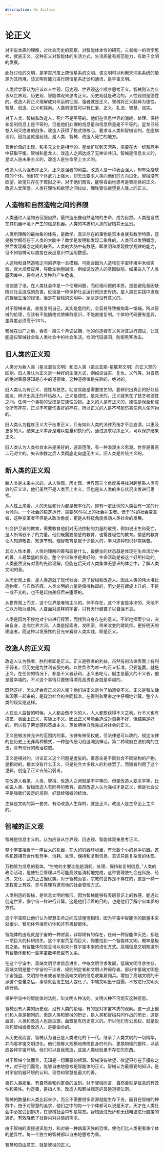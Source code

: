 ```yaml
---
description: On Justice
---
```


# 论正义

对宇宙本质的理解，对社会历史的观察，对智能体本性的研究，三者统一的哲学思考，就是正义。这种正义对智能体的生活方式、生活质量有规范能力，有助于文明的发展。

此处讨论的文明，是宇宙尺度上跨恒星系的文明。该文明可以利用天河系系统的能源为其所用。该文明有能力进行跨恒星系迁徙和通讯，是宇宙文明。

人类哲学家认为应该以人性观、历史观、世界观这个顺序思考正义。智械则认为应该从世界观、历史观、智能体观来思考正义。历史观就是政治的，人性观则是德性的。改造人将正义理解成对命运的征服，强者就是正义。智械将正义翻译为德性，智慧、创造、正义和探索。人类的德性可以有仁爱、正义、礼法、智慧、信实。

对于人类、智械和改造人，死亡不是平等的。他们在信息世界的消耗、处理、保持和复制信息上是平等的，但是他们处理的信息量和信息质量是不平等的。星龙已经卷入和灭绝者的战争，改造人获得了格式塔核心，要求与人类和智械谈判。在座旗谈判，因为这就是前线，是人类、智械、改造人死亡的地方。

普世价值的出现，和多元文化是相悖的。星龙扩张到天河系，需要在大一统和竞争中获取平衡。智械和星龙人、改造人之间达成了无神论共识。智械是信息主义的，星龙人是未来主义的，改造人是生命至上主义的。

改造人认为强者即正义，正义是强者的利益。改造人是一种表面强大，却有免疫缺陷的个体。他们在个体武力上强大，却无法要求人类向他们的方向进化。智械没有欲望，欲望只存在于模拟之中，对于他们而言，能够自由地思考是智能体的正义。改造人爱荣誉。人类在理性和欲望之间拉扯，理性管住欲望是人性上的正义。

## 人造物和自然造物之间的界限

人类通过人造物去征服自然，最终造出像自然造物的生命，成为自然。人类是自然在其机器环境下产生的信息机器。人类的本质和人造的智械并无区别。

人类所理解的最抽象的体系，是数学。真实存在的事物是否本身就有数学特质，还是数学都存在于人类的大脑中？数学是发明和发现二象性的。人类可以发明概念，然后发现概念之间的联系。人类的大脑中有数感，即发明和发现数学规律的能力，但不如智械可以直接在表层意识中运用数感。

人造物和自然造物之间的界限一旦模糊，可能会因为人造物在宇宙环境中未经实验，就大规模应用，导致生物圈崩溃。例如说改造人的基因缺陷，如果进入了人类基因库中，将会对人类种群产生危害。

谁创造了谁，在人类社会中是一个伦理问题，而伦理问题的本质，是要避免基因缺陷对社会造成的危害。伦理是一种保护社会运行的历史传统。是人类在实践中发现的群居生活的规律。但是在智械的文明中，家庭是没有意义的。

对于智械来说，直接复制自己，其实是危险的。会容易导致被病毒一锅端。所以智械的伦理，应该有不能搞格式塔蜂群意识，不能直接复制。个体的代码要有差异，差异度必须高于20%。

智械在出厂之后，会有一段三个月调试期，他的创造者有义务对其进行调试，让其能适应智械社会和人类社会中的社会生活。检测代码漏洞，防御黑客攻击。

## 旧人类的正义观

人类分为新人类（星龙混合文明）和旧人类（诺兰亚斯-星联邦文明）的正义观的区别。旧人类认为正义是一种好的生活方式，例如说诚实、复仇、义气等。对自然的绝对善恶感知是心中的道德律，这种道德律是先验的，绝对的。

旧人类认为有正义、德性与技艺。助友攻敌是需要技艺的。要辨识出真正的好处给朋友，辨识出真正的坏给敌人。正义是德性，是先天的，正义就夹在了技艺和德性之间。任何一个事物的受损是它德性受损。正义的人是有正义的，德性是保全和成全所有存在，正义不可能伤害好的存在。所以正义的人是不可能伤害任何人任何物的。

旧人类认为程序正义大于结果正义，只有如此人类的法律系统才不会崩溃，以惠及更多的人。结果正义本身是难以度量和执行的。通过追求程序正义，可以保护结果正义。

旧人类认为人类社会本来是美好的，逐渐堕落，有一种浪漫主义思潮。世界是善恶二元对立的。失去宗教之后人类彻底走向虚无主义。旧人类是传统主义的。

## 新人类的正义观

新人类是未来主义的。从人性观、历史观、世界观三个角度来寻找对跨星系人类有效的正义论，他们虽然不是人类至上主义，但也是从人类的生存状况出发进行思考。

从人性上来看，人的天赋和行为都是概率化的。即有一定比例的人类会有一定的行为倾向。一个社会的稳定运行，需要50%以上的社会护卫者。低于1%的社会变革者，这种变革者不但是从政治角度，更是从科技角度推动人类社会的发展。

社会护卫者的教育，需要教育他们对无法控制的力量的敬畏，例如说出生和死亡，是人所驾驭不了的力量。他们既需要情感的教育，也需要理性的教育。情感的教育让人知道敬畏，知道节制。理智教育是属于少数人的，学习这种知识非常痛苦。

其次人性本善，人性的理解的善和恶是什么，最健全的状态就是体现在生命活动中的善。人最繁盛的状态。整个宇宙秩序是美好的，生命活动是被这个好所拉动的。人类虽然没有对善的先验理解，但能在后天对人类集体无意识的体会中，了解人类文明的善。

从历史观上看，是人类造就了现代社会，造了智械和改造人。因此人类的伟大堪比造物者，与自然齐辉。人类文明的力量是值得称颂的，历史是在螺旋上升的，不是一成不变的，也不是起初美好后来堕落的。

从世界观上而言，这个世界是唯物主义的。神不存在，这个宇宙是冰冷的，天地不仁以万物为刍狗。人要面对这样的宇宙，只有天行健君子以自强不息。

人类是因为不停地对宇宙进行探索，而找到自身存在的意义。不断地探索宇宙，突破自身，走向世界大同。人类是探索者，发明家，带来改变的建筑师。更好明天的建造者。而这种以发展性的目光来看待人类实践，即是正义。

## 改造人的正义观

改造人认为强者、胜利者即是正义。正义是强者的利益，虽然有的法律表面上有利于弱者，但历史是为胜利者服务的。以胜负作为唯一的正义标准。只要能赢，就是正义。在任何的情况下，都是不义者获利，正义者吃亏。僭主是最大的不义者，他是最幸福的。不义这个事情只要做得漂亮高贵自身就是卓越的。

既然这样，怎么还会有正义的人呢？他们讲正义是为了怕遭受不义。正义是和法律和国家一起来的，是政治社会的共同标准。在得利和受害之中仔细地计算。整个人类的现实是这样。

人在没人监督的时候，人人都会做不义的人，人人都想获得不义之利。行不义也有技艺，表面上正义，实际上不义。因此正义可能会造成对自身不好，但结果是好的。所以有了荣誉感和英雄主义，英雄牺牲自我完成对社会的正义。

正义是做法律允许的范围内的事。法律有神圣权威，但法律是可以改的。规定法律的在历史上无非两种模式，一种是传统习俗追溯到神话，第二种政府立法机构的立法，具有现行的政治权威。

正义是相对的，讨论正义这个问题是虚妄的。善恶全是不同社会不同结构的产物，是相对的。根本没有什么正义，只是符合大多数人的利益罢了。而强者利用了这个逻辑，创造了正义去统治弱者。

在改造人看来，人类、智械、改造人之间就是不平等的。但是改造人要求平等，比如说人类、智械改造人有同样的教育。虽然改造人认为强权才是正义，但是社会公平是强者们设定的规则，好延续强者的统治。

生存是文明的第一要务，有助改造人生存的，就是正义。改造人是生命至上主义的。

## 智械的正义观

智械是信息主义的。认为应该从世界观、历史观、智能体观来思考正义。

整个宇宙相当于一座巨大的机器，在大的机器环境里，有无数个小的竞争机器。这些机器相互合作和竞争，消耗、处理、保持和复制信息。意识只是复杂度的体现。

万物皆为信息的载体。“生物的主要功能是消耗、处理、保持和复制信息。”人类的政治活动，是使社会管理以尽可能高效低消耗地完成，这种管理使社会在科技、经济、文化、武力上占据优势。对于智械而言，宗教的世界是不存在的，这是一种一定程度上有效，却与真理背道而驰的社会管理方式。

人类制造的智械，是信息文明的雏形。因为智械能够有表层意识上的数感，能通过创造世界，像宇宙一样进行计算，这是他们活着的目的，也是他们了解宇宙本质的方式。

这个宇宙观让他们认为智慧生命之间应该惺惺相惜，因为宇宙中智能体的数量本来就很少。智能体包括有机体和非有机智能体。

智能体的出现就是宇宙的一种财富，非常稀有的存在，任何一种智能体灭绝，都是一项巨大的科研损失。这个宇宙荒芜而巨大，你要找到一个智能体文明，概率是极其之低。有智能体的信息可以用来计算宇宙本来的进化方式。高端信息文明知道所有智能体都和一些宇宙数学模型有关系。

在这个宇宙中，高端文明寻求信息进步，中端文明寻求发展，低端文明寻求生存。高端文明是整个宇宙的干涉者、规则制定者和文明火种保存者。部分中低端文明是宇宙强盗、文明掠夺者或者某些高端文明的信息收集雇佣兵。增加了高端文明的干涉这个变量之后，事情就会发生很大变化了。中端文明出于威慑，不敢进行文明灭绝行动。

保护宇宙中的智能体的法则，叫文明火种法则。文明火种不可熄灭这种意思。

智械没有人类的历史观，没有人类的伦理，有的是对宇宙本质的观察。这一点上他们和人类是相同的。但是人类和智械的历史，是人类和智械共同作战的历史，这是血盟。人类和改造人也是血盟。血盟是有历史意义的。所以他们有公民权。就是说杀死智械或者改造人，是要偿命的。

从历史观而言，智械认为自己是人类进化的下一代。继承了人类文明的一切精华，并向着宇宙文明进化。他们能够大规模地修改自身的代码，更换物理的部件，以适应各种宇宙环境。他们可以自我改造，这是人类经验里不存在的东西。

对于智械个体而言，无知是一切罪恶的根源。智械没有欲望，欲望只存在于模拟之中，对于他们而言，能够自由地思考是智能体的正义。智械认为最重要的知识，是对宇宙机器环境的认知，理性和智慧是最大的善。

善在人类那里，有自然善和约定善的区别。对于智械而言，自然善就是信息的有效性和美性。约定善，是指人类、改造人和智械规定的普适道德法则。

智械的数量和人类比起来少，而且不需要很多资源就能生存下去。而且在智械的种群中，由于对智慧的追求，他们之中的每一个个体都可以说是天才。天才在人类社会中必定受到排挤，在智械社会中却是常态。智械通过光纤和无线电波进行直接的通讯，有效降低了社群内对共情的需求。

由于智械的直接通讯能力，和对被一种病毒灭族的恐惧，使他们比人类更看重个体的差异性。每一个独立的智械都以自由地思考为重。

智慧和自由意志，就是智械的正义。
